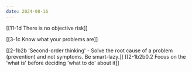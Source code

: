 ```yaml
---
date: 2024-08-16
---
```

[[11-1d There is no objective risk]]

[[3-1c Know what your problems are]]

[[2-1b2b 'Second-order thinking' - Solve the root cause of a problem (prevention) and not symptoms. Be smart-lazy.]]
	[[2-1b2b0.2 Focus on the 'what is' before deciding 'what to do' about it]]

